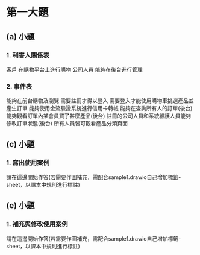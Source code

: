 # 第一大題 
## (a) 小題
### 1. 利害人關係表
客戶
在購物平台上進行購物
公司人員
能夠在後台進行管理


### 2. 事件表
能夠在前台購物及瀏覽
需要註冊才得以登入
需要登入才能使用購物車挑選產品並產生訂單
能夠使用金流驗證系統進行信用卡轉帳
能夠在查詢所有人的訂單(後台)
能夠觀看訂單內某會員買了甚麼產品(後台)
註冊的公司人員和系統維護人員能夠修改訂單狀態(後台)
所有人員皆可觀看產品分類頁面
## (c) 小題
### 1. 寫出使用案例
請在這邊開始作答(若需要作圖補充，需配合sample1.drawio自己增加標籤-sheet，以課本中規則進行標註)


## (e) 小題
### 1. 補充與修改使用案例
請在這邊開始作答(若需要作圖補充，需配合sample1.drawio自己增加標籤-sheet，以課本中規則進行標註)
